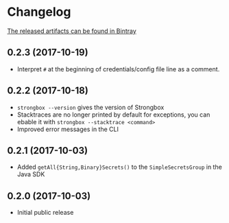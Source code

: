 # Changelog

[The released artifacts can be found in Bintray](https://bintray.com/strongbox)

## 0.2.3 (2017-10-19)

- Interpret `#` at the beginning of credentials/config file line as a comment.

## 0.2.2 (2017-10-18)
- `strongbox --version` gives the version of Strongbox
- Stacktraces are no longer printed by default for exceptions, you can ebable it with `strongbox --stacktrace <command>`
- Improved error messages in the CLI

## 0.2.1 (2017-10-03)

- Added `getAll{String,Binary}Secrets()` to the `SimpleSecretsGroup` in the Java SDK

## 0.2.0 (2017-10-03)

- Initial public release
